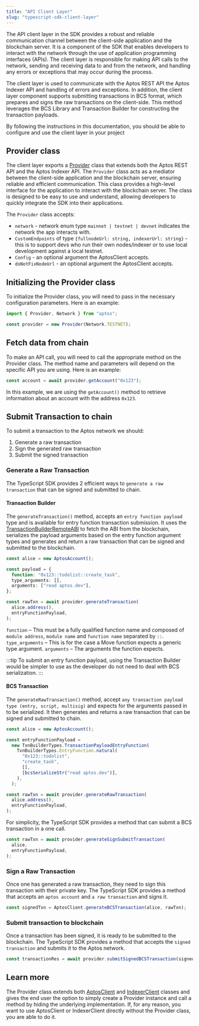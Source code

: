 ```yaml
---
title: "API Client Layer"
slug: "typescript-sdk-client-layer"
---
```


The API client layer in the SDK provides a robust and reliable communication channel between the client-side application and the blockchain server. It is a component of the SDK that enables developers to interact with the network through the use of application programming interfaces (APIs). The client layer is responsible for making API calls to the network, sending and receiving data to and from the network, and handling any errors or exceptions that may occur during the process.

The client layer is used to communicate with the Aptos REST API the Aptos Indexer API and handling of errors and exceptions.
In addition, the client layer component supports submitting transactions in BCS format, which prepares and signs the raw transactions on the client-side. This method leverages the BCS Library and Transaction Builder for constructing the transaction payloads.

By following the instructions in this documentation, you should be able to configure and use the client layer in your project

## Provider class

The client layer exports a [Provider](https://github.com/aptos-labs/aptos-core/blob/main/ecosystem/typescript/sdk/src/providers/provider.ts) class that extends both the Aptos REST API and the Aptos Indexer API.
The `Provider` class acts as a mediator between the client-side application and the blockchain server, ensuring reliable and efficient communication.
This class provides a high-level interface for the application to interact with the blockchain server. The class is designed to be easy to use and understand, allowing developers to quickly integrate the SDK into their applications.

The `Provider` class accepts:

- `network` - network enum type `mainnet | testnet | devnet` indicates the network the app interacts with.
- `CustomEndpoints` of type `{fullnodeUrl: string, indexerUrl: string}` - this is to support devs who run their own nodes/indexer or to use local development against a local testnet.
- `Config` - an optional argument the AptosClient accepts.
- `doNotFixNodeUrl` - an optional argument the AptosClient accepts.

## Initializing the Provider class

To initialize the Provider class, you will need to pass in the necessary configuration parameters. Here is an example:

```ts
import { Provider, Network } from "aptos";

const provider = new Provider(Network.TESTNET);
```

## Fetch data from chain

To make an API call, you will need to call the appropriate method on the Provider class. The method name and parameters will depend on the specific API you are using. Here is an example:

```ts
const account = await provider.getAccount("0x123");
```

In this example, we are using the `getAccount()` method to retrieve information about an account with the address `0x123`.

## Submit Transaction to chain

To submit a transaction to the Aptos network we should:

1. Generate a raw transaction
2. Sign the generated raw transaction
3. Submit the signed transaction

### Generate a Raw Transaction

The TypeScript SDK provides 2 efficient ways to `generate a raw transaction` that can be signed and submitted to chain.

#### Transaction Builder

The `generateTransaction()` method, accepts an `entry function payload` type and is available for entry function transaction submission. It uses the [TransactionBuilderRemoteABI](https://aptos-labs.github.io/ts-sdk-doc/classes/TransactionBuilderRemoteABI.html) to fetch the ABI from the blockchain, serializes the payload arguments based on the entry function argument types and generates and return a raw transaction that can be signed and submitted to the blockchain.

```ts
const alice = new AptosAccount();

const payload = {
  function: "0x123::todolist::create_task",
  type_arguments: [],
  arguments: ["read aptos.dev"],
};

const rawTxn = await provider.generateTransaction(
  alice.address(),
  entryFunctionPayload,
);
```

`function` – This must be a fully qualified function name and composed of `module address`, `module name` and `function name` separated by `::`.
`type_arguments` – This is for the case a Move function expects a generic type argument.
`arguments` – The arguments the function expects.

:::tip
To submit an entry function payload, using the Transaction Builder would be simpler to use as the developer do not need to deal with BCS serialization.
:::

#### BCS Transaction

The `generateRawTransaction()` method, accept `any transaction payload type (entry, script, multisig)` and expects for the arguments passed in to be serialized. It then generates and returns a raw transaction that can be signed and submitted to chain.

```ts
const alice = new AptosAccount();

const entryFunctionPayload =
  new TxnBuilderTypes.TransactionPayloadEntryFunction(
    TxnBuilderTypes.EntryFunction.natural(
      "0x123::todolist",
      "create_task",
      [],
      [bcsSerializeStr("read aptos.dev")],
    ),
  );

const rawTxn = await provider.generateRawTransaction(
  alice.address(),
  entryFunctionPayload,
);
```

For simplicity, the TypeScript SDK provides a method that can submit a BCS transaction in a one call.

```ts
const rawTxn = await provider.generateSignSubmitTransaction(
  alice,
  entryFunctionPayload,
);
```

### Sign a Raw Transaction

Once one has generated a raw transaction, they need to sign this transaction with their private key. The TypeScript SDK provides a method that accepts an `aptos account` and `a raw transaction` and signs it.

```ts
const signedTxn = AptosClient.generateBCSTransaction(alice, rawTxn);
```

### Submit transaction to blockchain

Once a transaction has been signed, it is ready to be submitted to the blockchain. The TypeScript SDK provides a method that accepts the `signed transaction` and submits it to the Aptos network.

```ts
const transactionRes = await provider.submitSignedBCSTransaction(signedTxn);
```

## Learn more

The Provider class extends both [AptosClient](./aptos-client.md) and [IndexerClient](./indexer-client.md) classes and gives the end user the option to simply create a Provider instance and call a method by hiding the underlying implementation. If, for any reason, you want to use AptosClient or IndexerClient directly without the Provider class, you are able to do it.
